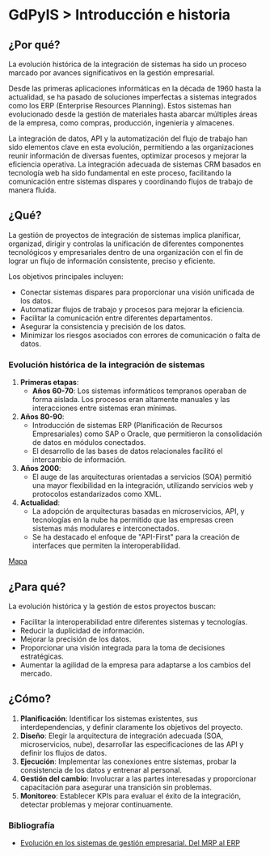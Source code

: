 # GdPyIS > Introducción e historia

## ¿Por qué?

La evolución histórica de la integración de sistemas ha sido un proceso marcado por avances significativos en la gestión empresarial.

Desde las primeras aplicaciones informáticas en la década de 1960 hasta la actualidad, se ha pasado de soluciones imperfectas a sistemas integrados como los ERP (Enterprise Resources Planning). Estos sistemas han evolucionado desde la gestión de materiales hasta abarcar múltiples áreas de la empresa, como compras, producción, ingeniería y almacenes. 

La integración de datos, API y la automatización del flujo de trabajo han sido elementos clave en esta evolución, permitiendo a las organizaciones reunir información de diversas fuentes, optimizar procesos y mejorar la eficiencia operativa. La integración adecuada de sistemas CRM basados en tecnología web ha sido fundamental en este proceso, facilitando la comunicación entre sistemas dispares y coordinando flujos de trabajo de manera fluida.

## ¿Qué?

La gestión de proyectos de integración de sistemas implica planificar, organizad, dirigir y controlas la unificación de diferentes componentes tecnológicos y empresariales dentro de una organización con el fin de lograr un flujo de información consistente, preciso y eficiente. 

Los objetivos principales incluyen:

- Conectar sistemas dispares para proporcionar una visión unificada de los datos.
- Automatizar flujos de trabajo y procesos para mejorar la eficiencia.
- Facilitar la comunicación entre diferentes departamentos.
- Asegurar la consistencia y precisión de los datos.
- Minimizar los riesgos asociados con errores de comunicación o falta de datos.

### Evolución histórica de la integración de sistemas

1. **Primeras etapas**:
   - **Años 60-70**: Los sistemas informáticos tempranos operaban de forma aislada. Los procesos eran altamente manuales y las interacciones entre sistemas eran mínimas.
2. **Años 80-90**:
   - Introducción de sistemas ERP (Planificación de Recursos Empresariales) como SAP o Oracle, que permitieron la consolidación de datos en módulos conectados.
   - El desarrollo de las bases de datos relacionales facilitó el intercambio de información.
3. **Años 2000**:
   - El auge de las arquitecturas orientadas a servicios (SOA) permitió una mayor flexibilidad en la integración, utilizando servicios web y protocolos estandarizados como XML.
4. **Actualidad**:
   - La adopción de arquitecturas basadas en microservicios, API, y tecnologías en la nube ha permitido que las empresas creen sistemas más modulares e interconectados.
   - Se ha destacado el enfoque de "API-First" para la creación de interfaces que permiten la interoperabilidad.

[Mapa](evolucionMapa.md)

## ¿Para qué?

La evolución histórica y la gestión de estos proyectos buscan:

- Facilitar la interoperabilidad entre diferentes sistemas y tecnologías.
- Reducir la duplicidad de información.
- Mejorar la precisión de los datos.
- Proporcionar una visión integrada para la toma de decisiones estratégicas.
- Aumentar la agilidad de la empresa para adaptarse a los cambios del mercado.

## ¿Cómo?

1. **Planificación**: Identificar los sistemas existentes, sus interdependencias, y definir claramente los objetivos del proyecto.
1. **Diseño**: Elegir la arquitectura de integración adecuada (SOA, microservicios, nube), desarrollar las especificaciones de las API y definir los flujos de datos.
1. **Ejecución**: Implementar las conexiones entre sistemas, probar la consistencia de los datos y entrenar al personal.
1. **Gestión del cambio**: Involucrar a las partes interesadas y proporcionar capacitación para asegurar una transición sin problemas.
1. **Monitoreo**: Establecer KPIs para evaluar el éxito de la integración, detectar problemas y mejorar continuamente.

### Bibliografía

- [Evolución en los sistemas de gestión empresarial. Del MRP al ERP](https://www.mintur.gob.es/Publicaciones/Publicacionesperiodicas/EconomiaIndustrial/RevistaEconomiaIndustrial/331/09.JOAQUIN%20DELGADO.pdf)